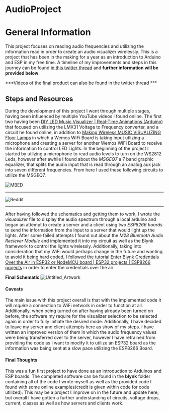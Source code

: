 # AudioProject

# General Information
This project focuses on reading audio frequencies and utilizing the information read in order to create an audio visualizer wirelessly. This is a project that has been in the making for a year as an introduction to Arduino and ESP in my free time. A timeline of my improvements and steps in this journey can be found [in this twitter thread](https://twitter.com/PunaticGerry/status/1292268597901811712?s=20) and **further information will be provided below**.

 ***Videos of the final product can also be found in the twitter thread ***


## Steps and Resources
 During the development of this project I went through multiple stages, having been influenced by multiple YouTube videos I found online. The first two having been [DIY LED Music Visualizer | Real-Time Animations (Arduino)](https://youtu.be/lU1GVVU9gLU) that focused on utilizing the LMX31 Voltage to Frequency converter, and a circuit he found online, in addition to [Making Wireless MUSIC VISUALIZING Floor Lamps](https://youtu.be/yninmUrl4C0) in which a Wemos WiFi Board is taking input utlizing a microphone and creating a server for another Wemos WiFi Board to receive the information to control LED Lights.
 In the beginning of the project I started by utlizing a microphone to read audio levels to turn on the WS2812 Leds, however after awhile I found about the *MSGEQ7* a 7 band graphic equalizer, that splits the audio input that is read through an analog aux jack into seven different frequencies. From here I used these following circuits to utilize the MSGEQ7.
 
 ![MBED](http://developer.mbed.org/media/uploads/chrisisthefish/equalizerschematic.png)
 
 ---
 
 ![Reddit](https://external-preview.redd.it/k60hzDqywt11Vxf9Lf1IaOPm1nax_M0aXfSNiSU6Z-4.jpg?auto=webp&s=7c847391825ed8cf634db3ca683357c1acca59fb)
 
 ---
 
  After having followed the schematics and getting them to work, I wrote the *visuaulizer* file to display the audio spectrum through a local arduino and began an attempt to create a server and a client using two *ESP8266 boards* to send the information from the input to a server that would light up the lights. After some failed attempts I found out about the *M28 Bluetooth Audio Reciever Module* and implemented it into my circuit as well as the Blynk framework to control the lights wirelessly. Additionally, taking into consideration that my WiFi would perhaps change in the future and wanting to avoid it being hard coded, I followed the tutorial [Enter Blynk Credentials Over the Air in ESP32 or NodeMCU board | ESP32 projects | ESP8266 projects](https://youtu.be/cjGBlEVPGBI) in order to enter the credentials over the air
  
  **Final Schematic**
  ![Untitled_Artwork](https://user-images.githubusercontent.com/81593072/126049060-28d45e6e-e0b2-4aae-a0c5-0ec2d1f44913.png)
  
#### Caveats
   The main issue with this project overall is that with the implemented code it will *require* a connection to WiFi network in order to function at all. Additionally, when being turned on after having already been turned on before, the software my require for the visualizer selection to be selected again in order to fully initiate the desired mode. Additionally, I have decided to leave my server and client attempts here as show of my steps. I have written an improved version of them in which the audio frequency values were being transferred over to the server, however I have refrained from providing the code as I want to modify it to utilize an ESP32 board as the information was being sent at a slow pace utilizing the ESP8266 Board.
   
#### Final Thoughts
   This was a fun first project to have done as an introduction to Arduinos and ESP boards. The completed software can be found in the **blynk** folder containing all of the code I wrote myself as well as the provided code I found with some online examples(credit is given within code for code utilized). This may be a project I improve on in the future and update here, but overall I have gotten a further understanding of circuits, voltage drops, current, classes as well as how servers and clients work.
   
